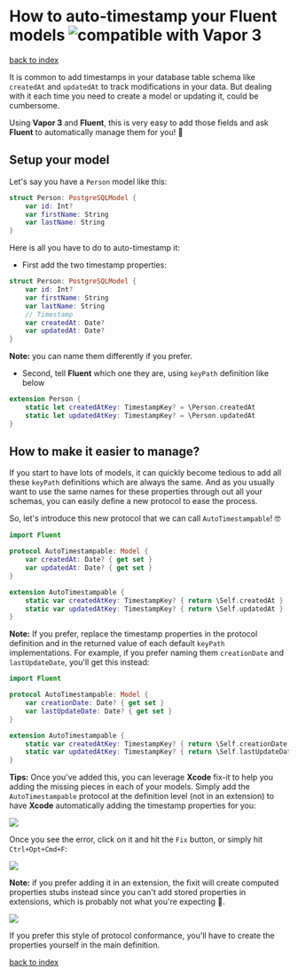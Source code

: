 # How to auto-timestamp your Fluent models ![][image-1]

[back to index][1]

It is common to add timestamps in your database table schema like `createdAt` and `updatedAt` to track modifications in your data. But dealing with it each time you need to create a model or updating it, could be cumbersome.

Using **Vapor 3** and **Fluent**, this is very easy to add those fields and ask **Fluent** to automatically manage them for you! 🎉

## Setup your model
Let's say you have a `Person` model like this:

```swift
struct Person: PostgreSQLModel {
	var id: Int?
	var firstName: String
	var lastName: String
}
```

Here is all you have to do to auto-timestamp it:

- First add the two timestamp properties:

```swift
struct Person: PostgreSQLModel {
	var id: Int?
	var firstName: String
	var lastName: String
	// Timestamp
	var createdAt: Date?
	var updatedAt: Date?
}
```

**Note:** you can name them differently if you prefer.

- Second, tell **Fluent** which one they are, using `keyPath` definition like below

```swift
extension Person {
	static let createdAtKey: TimestampKey? = \Person.createdAt
	static let updatedAtKey: TimestampKey? = \Person.updatedAt
}
```

## How to make it easier to manage?
If you start to have lots of models, it can quickly become tedious to add all these `keyPath` definitions which are always the same. And as you usually want to use the same names for these properties through out all your schemas, you can easily define a new protocol to ease the process.

So, let's introduce this new protocol that we can call `AutoTimestampable`! 🤓

```swift
import Fluent

protocol AutoTimestampable: Model {    
	var createdAt: Date? { get set }
	var updatedAt: Date? { get set }
}

extension AutoTimestampable {
	static var createdAtKey: TimestampKey? { return \Self.createdAt }
	static var updatedAtKey: TimestampKey? { return \Self.updatedAt }
}
```

**Note:** If you prefer, replace the timestamp properties in the protocol definition and in the returned value of each default `keyPath` implementations. For example, if you prefer naming them `creationDate` and `lastUpdateDate`, you'll get this instead:

```swift
import Fluent

protocol AutoTimestampable: Model {    
	var creationDate: Date? { get set }
	var lastUpdateDate: Date? { get set }
}

extension AutoTimestampable {
	static var createdAtKey: TimestampKey? { return \Self.creationDate }
	static var updatedAtKey: TimestampKey? { return \Self.lastUpdateDate }
}
```

**Tips:** Once you've added this, you can leverage **Xcode** fix-it to help you adding the missing pieces in each of your models. Simply add the `AutoTimestampable` protocol at the definition level (not in an extension) to have **Xcode** automatically adding the timestamp properties for you:

![][image-2]

Once you see the error, click on it and hit the `Fix` button, or simply hit `Ctrl+Opt+Cmd+F`:

![][image-3]

**Note:** if you prefer adding it in an extension, the fixit will create computed properties stubs instead since you can't add stored properties in extensions, which is probably not what you're expecting 🙈. 

![][image-4]

If you prefer this style of protocol conformance, you'll have to create the properties yourself in the main definition.

[back to index][2]

[1]:	../README.md
[2]:	../README.md

[image-1]:	img/vapor3_20.jpg "compatible with Vapor 3"
[image-2]:	img/Autotimestampable-fixit-error.png
[image-3]:	img/Autotimestampable-fixit-done.png
[image-4]:	img/Autotimestampable-fixit-extension.png